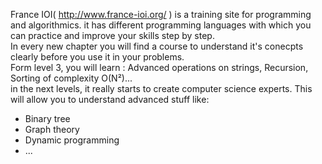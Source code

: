 France IOI( http://www.france-ioi.org/ ) is a training site for programming and algorithmics. it has different programming languages with which you can practice and improve your skills step by step. <br/>
In every new chapter you will find a course to understand it's conecpts clearly before you use it in your problems. <br/>
Form level 3, you will learn  : Advanced operations on strings, Recursion, Sorting of complexity O(N²)...  <br/>
in the next levels, it really starts to create computer science experts. This will allow you to understand advanced stuff like: <br/>
* Binary tree <br/>
* Graph theory <br/>
* Dynamic programming <br/>
* ...
